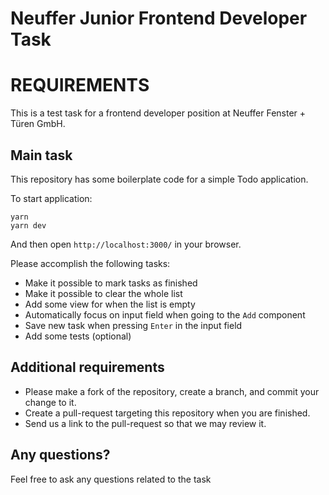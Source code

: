 # Neuffer Junior Frontend Developer Task

# REQUIREMENTS

This is a test task for a frontend developer position at Neuffer Fenster + Türen GmbH.

## Main task

This repository has some boilerplate code for a simple Todo application.

To start application:
```shell
yarn
yarn dev
```
And then open `http://localhost:3000/` in your browser.

Please accomplish the following tasks:

- Make it possible to mark tasks as finished
- Make it possible to clear the whole list
- Add some view for when the list is empty
- Automatically focus on input field when going to the `Add` component
- Save new task when pressing `Enter` in the input field
- Add some tests (optional)

## Additional requirements

- Please make a fork of the repository, create a branch, and commit your change to it.
- Create a pull-request targeting this repository when you are finished.
- Send us a link to the pull-request so that we may review it.

## Any questions?

Feel free to ask any questions related to the task
